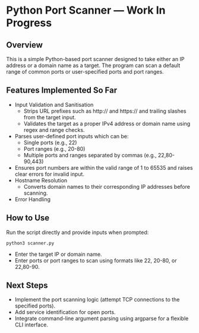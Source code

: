 # Python Port Scanner — Work In Progress

## Overview

This is a simple Python-based port scanner designed to take either an IP address or a domain name as a target. The program can scan a default range of common ports or user-specified ports and port ranges.

## Features Implemented So Far
- Input Validation and Sanitisation
  - Strips URL prefixes such as http:// and https:// and trailing slashes from the target input.
  - Validates the target as a proper IPv4 address or domain name using regex and range checks.
- Parses user-defined port inputs which can be:
  - Single ports (e.g., 22)
  - Port ranges (e.g., 20-80)
  - Multiple ports and ranges separated by commas (e.g., 22,80-90,443)
- Ensures port numbers are within the valid range of 1 to 65535 and raises clear errors for invalid input.
- Hostname Resolution
  - Converts domain names to their corresponding IP addresses before scanning.
- Error Handling

## How to Use

Run the script directly and provide inputs when prompted:

`python3 scanner.py`

- Enter the target IP or domain name.
- Enter ports or port ranges to scan using formats like 22, 20-80, or 22,80-90.

## Next Steps
- Implement the port scanning logic (attempt TCP connections to the specified ports).
- Add service identification for open ports.
- Integrate command-line argument parsing using argparse for a flexible CLI interface.
